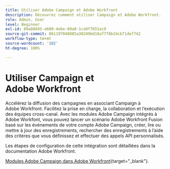 ```yaml
---
title: Utiliser Adobe Campaign et Adobe Workfront
description: Découvrez comment utiliser Campaign et Adobe Workfront.
role: Admin, User
level: Beginner
exl-id: 09a80d45-e600-4ebe-89a0-1ca9f7651ac9
source-git-commit: 061197048885a30249bd18af7f8b24cb71def742
workflow-type: tm+mt
source-wordcount: '102'
ht-degree: 100%

---
```


# Utiliser Campaign et Adobe Workfront

Accélérez la diffusion des campagnes en associant Campaign à Adobe Workfront. Facilitez la prise en charge, la collaboration et l’exécution des équipes cross-canal. Avec les modules Adobe Campaign intégrés à Adobe Workfont, vous pouvez lancer un scénario Adobe Workfront Fusion basé sur les événements de votre compte Adobe Campaign, créer, lire ou mettre à jour des enregistrements, rechercher des enregistrements à l’aide des critères que vous définissez et effectuer des appels API personnalisés.


Les étapes de configuration de cette intégration sont détaillées dans la documentation Adobe Workfront.


[Modules Adobe Campaign dans Adobe Workfront](https://experienceleague.adobe.com/docs/workfront/using/adobe-workfront-fusion/fusion-apps-and-modules/adobe-campaign-classic-connector.html?lang=fr){target="_blank"}.
